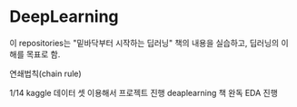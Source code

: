 # DeepLearning
이 repositories는 "밑바닥부터 시작하는 딥러닝" 책의 내용을 실습하고, 딥러닝의 이해를 목표로 함.

연쇄법칙(chain rule)


1/14 kaggle 데이터 셋 이용해서 프로젝트 진행
deaplearning 책 완독
EDA 진행
